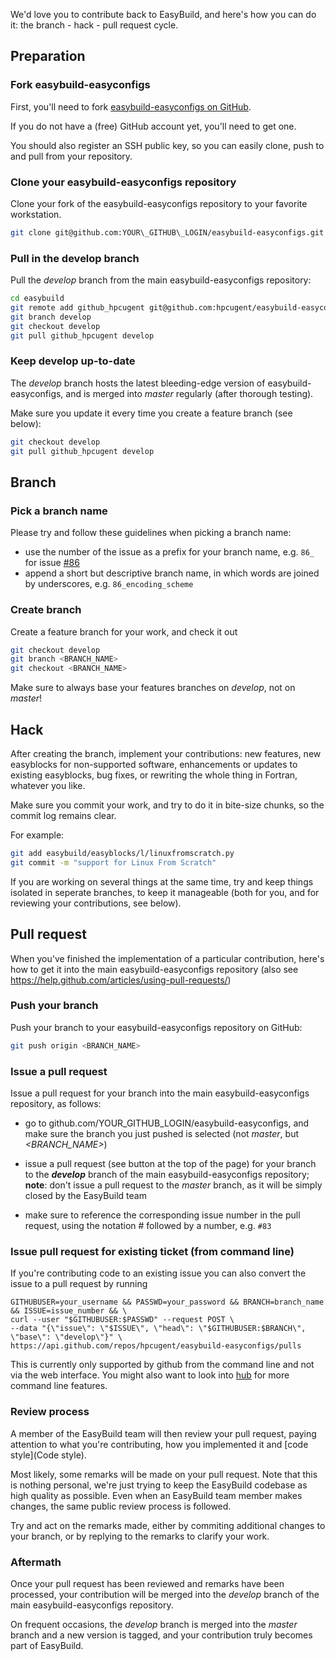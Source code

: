 We'd love you to contribute back to EasyBuild, and here's how you can do it: the branch - hack - pull request cycle.


## Preparation

### Fork easybuild-easyconfigs

First, you'll need to fork [easybuild-easyconfigs on GitHub](http://github.com/hpcugent/easybuild-easyconfigs).

If you do not have a (free) GitHub account yet, you'll need to get one.

You should also register an SSH public key, so you can easily clone, push to and pull from your repository.

### Clone your easybuild-easyconfigs repository

Clone your fork of the easybuild-easyconfigs repository to your favorite workstation. 

```bash
git clone git@github.com:YOUR\_GITHUB\_LOGIN/easybuild-easyconfigs.git
```

### Pull in the develop branch

Pull the _develop_ branch from the main easybuild-easyconfigs repository:

```bash
cd easybuild
git remote add github_hpcugent git@github.com:hpcugent/easybuild-easyconfigs.git
git branch develop
git checkout develop
git pull github_hpcugent develop
```

### Keep develop up-to-date

The _develop_ branch hosts the latest bleeding-edge version of easybuild-easyconfigs, and is merged into _master_ regularly (after thorough testing). 

Make sure you update it every time you create a feature branch (see below):

```bash
git checkout develop
git pull github_hpcugent develop
```



## Branch

### Pick a branch name

Please try and follow these guidelines when picking a branch name:
 * use the number of the issue as a prefix for your branch name, e.g. `86_` for issue [#86](https://github.com/hpcugent/easybuild-framework/issues/86)
 * append a short but descriptive branch name, in which words are joined by underscores, e.g. `86_encoding_scheme`

### Create branch

Create a feature branch for your work, and check it out

```bash
git checkout develop
git branch <BRANCH_NAME>
git checkout <BRANCH_NAME>
```

Make sure to always base your features branches on _develop_, not on _master_!

 

## Hack

After creating the branch, implement your contributions: new features, new easyblocks for non-supported software, enhancements or updates to existing easyblocks, bug fixes, or rewriting the whole thing in Fortran, whatever you like.

Make sure you commit your work, and try to do it in bite-size chunks, so the commit log remains clear.

For example:

```bash
git add easybuild/easyblocks/l/linuxfromscratch.py
git commit -m "support for Linux From Scratch"
```

If you are working on several things at the same time, try and keep things isolated in seperate branches, to keep it manageable (both for you, and for reviewing your contributions, see below).



## Pull request

When you've finished the implementation of a particular contribution, here's how to get it into the main easybuild-easyconfigs repository (also see https://help.github.com/articles/using-pull-requests/)

### Push your branch

Push your branch to your easybuild-easyconfigs repository on GitHub:
 
```bash
git push origin <BRANCH_NAME>
```


### Issue a pull request

Issue a pull request for your branch into the main easybuild-easyconfigs repository, as follows:

 * go to github.com/YOUR\_GITHUB\_LOGIN/easybuild-easyconfigs, and make sure the branch you just pushed is selected (not _master_, but _<BRANCH_NAME>_)

 * issue a pull request (see button at the top of the page) for your branch to the **_develop_** branch of the main easybuild-easyconfigs repository; **note**: don't issue a pull request to the _master_ branch, as it will be simply closed by the EasyBuild team

 * make sure to reference the corresponding issue number in the pull request, using the notation # followed by a number, e.g. `#83`

### Issue pull request for existing ticket (from command line)

If you're contributing code to an existing issue you can also convert the issue to a pull request by running
``` 
GITHUBUSER=your_username && PASSWD=your_password && BRANCH=branch_name && ISSUE=issue_number && \
curl --user "$GITHUBUSER:$PASSWD" --request POST \
--data "{\"issue\": \"$ISSUE\", \"head\": \"$GITHUBUSER:$BRANCH\", \"base\": \"develop\"}" \
https://api.github.com/repos/hpcugent/easybuild-easyconfigs/pulls
```
This is currently only supported by github from the command line and not via the web interface.
You might also want to look into [hub](https://github.com/defunkt/hub) for more command line features.

### Review process

A member of the EasyBuild team will then review your pull request, paying attention to what you're contributing, how you implemented it and [code style](Code style).

Most likely, some remarks will be made on your pull request. Note that this is nothing personal, we're just trying to keep the EasyBuild codebase as high quality as possible. Even when an EasyBuild team member makes changes, the same public review process is followed.

Try and act on the remarks made, either by commiting additional changes to your branch, or by replying to the remarks to clarify your work.


### Aftermath

Once your pull request has been reviewed and remarks have been processed, your contribution will be merged into the _develop_ branch of the main easybuild-easyconfigs repository.

On frequent occasions, the _develop_ branch is merged into the _master_ branch and a new version is tagged, and your contribution truly becomes part of EasyBuild.
